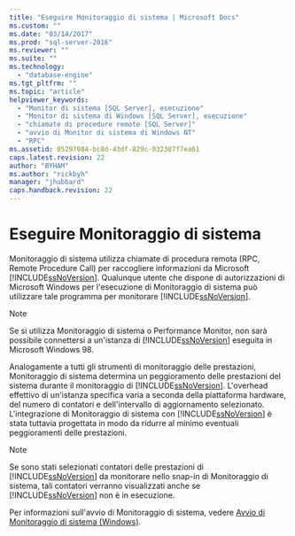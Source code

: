 ```yaml
---
title: "Eseguire Monitoraggio di sistema | Microsoft Docs"
ms.custom: ""
ms.date: "03/14/2017"
ms.prod: "sql-server-2016"
ms.reviewer: ""
ms.suite: ""
ms.technology: 
  - "database-engine"
ms.tgt_pltfrm: ""
ms.topic: "article"
helpviewer_keywords: 
  - "Monitor di sistema [SQL Server], esecuzione"
  - "Monitor di sistema di Windows [SQL Server], esecuzione"
  - "chiamate di procedure remote [SQL Server]"
  - "avvio di Monitor di sistema di Windows NT"
  - "RPC"
ms.assetid: 05297984-bc8d-43df-829c-032387f7ea61
caps.latest.revision: 22
author: "BYHAM"
ms.author: "rickbyh"
manager: "jhubbard"
caps.handback.revision: 22
---
```

# Eseguire Monitoraggio di sistema
  Monitoraggio di sistema utilizza chiamate di procedura remota (RPC, Remote Procedure Call) per raccogliere informazioni da Microsoft [!INCLUDE[ssNoVersion](../../includes/ssnoversion-md.md)]. Qualunque utente che dispone di autorizzazioni di Microsoft Windows per l'esecuzione di Monitoraggio di sistema può utilizzare tale programma per monitorare [!INCLUDE[ssNoVersion](../../includes/ssnoversion-md.md)].  
  
> [!NOTE]  
>  Se si utilizza Monitoraggio di sistema o Performance Monitor, non sarà possibile connettersi a un'istanza di [!INCLUDE[ssNoVersion](../../includes/ssnoversion-md.md)] eseguita in Microsoft Windows 98.  
  
 Analogamente a tutti gli strumenti di monitoraggio delle prestazioni, Monitoraggio di sistema determina un peggioramento delle prestazioni del sistema durante il monitoraggio di [!INCLUDE[ssNoVersion](../../includes/ssnoversion-md.md)]. L'overhead effettivo di un'istanza specifica varia a seconda della piattaforma hardware, del numero di contatori e dell'intervallo di aggiornamento selezionato. L'integrazione di Monitoraggio di sistema con [!INCLUDE[ssNoVersion](../../includes/ssnoversion-md.md)] è stata tuttavia progettata in modo da ridurre al minimo eventuali peggioramenti delle prestazioni.  
  
> [!NOTE]  
>  Se sono stati selezionati contatori delle prestazioni di [!INCLUDE[ssNoVersion](../../includes/ssnoversion-md.md)] da monitorare nello snap-in di Monitoraggio di sistema, tali contatori verranno visualizzati anche se [!INCLUDE[ssNoVersion](../../includes/ssnoversion-md.md)] non è in esecuzione.  
  
 Per informazioni sull'avvio di Monitoraggio di sistema, vedere [Avvio di Monitoraggio di sistema &#40;Windows&#41;](../../relational-databases/performance/start-system-monitor-windows.md).  
  
  